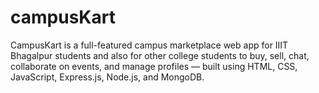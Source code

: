 # campusKart
CampusKart is a full-featured campus marketplace web app for IIIT Bhagalpur students and also for other college students to buy, sell, chat, collaborate on events, and manage profiles — built using HTML, CSS, JavaScript, Express.js, Node.js, and MongoDB.
